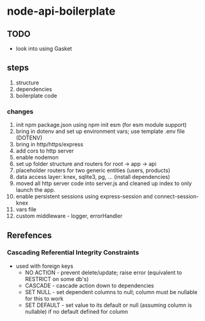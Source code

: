 # node-api-boilerplate

## TODO

- look into using Gasket

## steps

1. structure
2. dependencies
3. boilerplate code

### changes

1. init npm package.json using npm init esm (for esm module support)
2. bring in dotenv and set up environment vars; use template .env file (DOTENV)
3. bring in http/https/express
4. add cors to http server
5. enable nodemon
6. set up folder structure and routers for root -> app -> api
7. placeholder routers for two generic entities (users, products)
8. data access layer: knex, sqlite3, pg, ... (install dependencies)
9. moved all http server code into server.js and cleaned up index to only launch the app.
10. enable persistent sessions using express-session and connect-session-knex
11. vars file
12. custom middleware - logger, errorHandler

## Rerefences

### Cascading Referential Integrity Constraints

- used with foreign keys
  - NO ACTION - prevent delete/update; raise error (equivalent to RESTRICT on some db's)
  - CASCADE - cascade action down to dependencies
  - SET NULL - set dependent columns to null; column must be nullable for this to work
  - SET DEFAULT - set value to its default or null (assuming column is nullable) if no default defined for column

